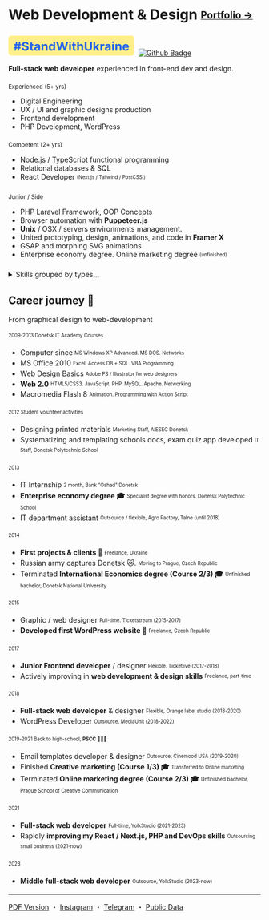 # Web Development & Design <sub><sup>[Portfolio →](http://andriilive.github.io)</sup></sub>

[![StandWithUkraine](https://raw.githubusercontent.com/vshymanskyy/StandWithUkraine/main/badges/StandWithUkraine.svg)](https://github.com/vshymanskyy/StandWithUkraine)&nbsp;
[![Github Badge](https://img.shields.io/github/followers/digitalandyeu?label=@digitalandyeu&style=social)](https://www.github.com/digitalandyeu)

**Full-stack web developer** experienced in front-end dev and design.

<sub>Experienced (5+ yrs)</sub>

- Digital Engineering
- UX / UI and graphic designs production
- Frontend development
- PHP Development, WordPress

<sub>Competent (2+ yrs)</sub>

- Node.js / TypeScript functional programming
- Relational databases & SQL
- React Developer <sub><sup>(Next.js / Tailwind / PostCSS )</sup></sub>

<sub>Junior / Side</sub>

- PHP Laravel Framework, OOP Concepts
- Browser automation with **Puppeteer.js**
- **Unix** / OSX / servers environments management.
- United prototyping, design, animations, and code in **Framer X**
- GSAP and morphing SVG animations
- Enterprise economy degree. Online marketing degree <sub><sup>(unfinished)</sup></sub>

<details>
<summary>Skills grouped by types𓈓</summary>

### Frontend:

- React (NextJS / GatsbyJS)
- JavaScript (ES6+)
- Webpack
- HTML5/CSS3
- Styling dialects (SASS/PostCSS/CSS-in-JS)
- Functional Programming

### Backend / Full Stack:

- Node.js
- TypeScript
- PHP (Laravel / WordPress)
- Relational Databases (SQL)
- RESTful APIs
- OOP Concepts

### DevOps:

- Git
- CI/CD
- Docker
- Unix
- Shell Scripting
- Networking
- Dev Environments

### Tester:

- Browser automation with Puppeteer.js
- Browser DevTools

# Designer:

- UI
- Responsive Design
- Prototyping
- Style Systems

**Design tools:** Figma, Framer, Adobe PS, Adobe AI, Sketch App

</details>

## Career journey 🚀

From graphical design to web-development

<sub><sup>2009-2013 Donetsk IT Academy Courses</sup></sub>

- Computer since <sub><sup> MS Windows XP Advanced. MS DOS. Networks</sup></sub>
- MS Office 2010 <sub><sup>Excel. Access DB + SQL. VBA Programming</sup></sub>
- Web Design Basics <sub><sup>Adobe PS / Illustrator for web designers</sup></sub>
- **Web 2.0** <sub><sup>HTML5/CSS3. JavaScript. PHP. MySQL. Apache. Networking</sup></sub>
- Macromedia Flash 8 <sub><sup>Animation. Programming with Action Script</sup></sub>

<sub><sup>2012 Student volunteer activities</sup></sub>

- Designing printed materials <sub><sup>Marketing Staff, AIESEC Donetsk</sup></sub>
- Systematizing and templating schools docs, exam quiz app developed  <sub><sup>IT Staff, Donetsk Polytechnic School</sup></sub>

<sub><sup>2013</sup></sub>

- IT Internship <sub><sup>2 month, Bank "Oshad" Donetsk</sup></sub>
- **Enterprise economy degree 🎓** <sub><sup>Specialist degree with honors. Donetsk Polytechnic School</sup></sub>
- IT department assistant  <sub><sup>Outsource / flexible, Agro Factory, Talne (until 2018)</sup></sub>

<sub><sup>2014</sup></sub>

-  **First projects & clients 🎂** <sub><sup>Freelance, Ukraine</sup></sub>
- Russian army captures Donetsk 😿. <sub><sup>Moving to Prague, Czech Republic</sup></sub>
-  Terminated **International Economics degree (Course 2/3)  🎓** <sub><sup>Unfinished bachelor, Donetsk National University</sup></sub>

<sub><sup>2015</sup></sub>

- Graphic / web designer <sub><sup>Full-time. Ticketstream (2015-2017)</sup></sub>
- **Developed first WordPress website 🥳** <sub><sup>Freelance, Czech Republic</sup></sub>

<sub><sup>2017</sup></sub>

- **Junior Frontend developer** / designer <sub><sup>Flexible. Ticketlive (2017-2018)</sup></sub>
- Actively  improving in **web development & design skills** <sub><sup>Freelance, part-time</sup></sub>

<sub><sup>2018</sup></sub>

- **Full-stack web developer** & designer <sub><sup>Flexible, Orange label studio (2018-2020)</sup></sub>
- WordPress Developer <sub><sup>Outsource, MediaUnit (2018-2022)</sup></sub>

<sub><sup>2019-2021 Back to high-school, **PSCC 🧑🏻‍🏫**</sup></sub>

- Email templates developer & designer  <sub><sup>Outsource, Cinemood USA (2019-2020)</sup></sub>
- Finished **Creative marketing (Course 1/3) 🎓** <sub><sup>Transferred to Online marketing</sup></sub>
- Terminated **Online marketing degree (Course 2/3)  🎓** <sub><sup>Unfinished bachelor, Prague School of Creative Communication</sup></sub>

<sub><sup>2021</sup></sub>

- **Full-stack web developer** <sub><sup>Full-time, YolkStudio (2021-2023)</sup></sub>
- Rapidly **improving my React / Next.js, PHP and DevOps skills** <sub><sup> Outsourcing small business (2021-now)</sup></sub>


<sub><sup>2023</sup></sub>

- **Middle full-stack web developer** <sub><sup>Outsource, YolkStudio (2023-now)</sup></sub>

---

[PDF Version](https://api.digitalandy.eu/me/cv) ・
[Instagram](https://www.instagram.com/digitalandy.eu) ・
[Telegram](https://t.me/digitalandyeu) ・
[Public Data](public/)
